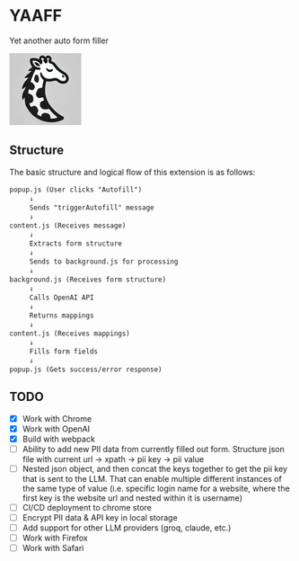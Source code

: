 # YAAFF

Yet another auto form filler

![YAAFF](public/icons/yaaff128.png)

## Structure

The basic structure and logical flow of this extension is as follows:

```
popup.js (User clicks "Autofill")
     ↓
     Sends "triggerAutofill" message
     ↓
content.js (Receives message)
     ↓
     Extracts form structure
     ↓
     Sends to background.js for processing
     ↓
background.js (Receives form structure)
     ↓
     Calls OpenAI API
     ↓
     Returns mappings
     ↓
content.js (Receives mappings)
     ↓
     Fills form fields
     ↓
popup.js (Gets success/error response)
```

## TODO

- [x] Work with Chrome
- [x] Work with OpenAI
- [x] Build with webpack
- [ ] Ability to add new PII data from currently filled out form. Structure json file with current url -> xpath -> pii key -> pii value
- [ ] Nested json object, and then concat the keys together to get the pii key that is sent to the LLM. That can enable multiple different instances of the same type of value (i.e. specific login name for a website, where the first key is the website url and nested within it is username)
- [ ] CI/CD deployment to chrome store
- [ ] Encrypt PII data & API key in local storage
- [ ] Add support for other LLM providers (groq, claude, etc.)
- [ ] Work with Firefox
- [ ] Work with Safari
